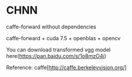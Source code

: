 # CHNN
caffe-forward without dependencies

caffe-forward + cuda 7.5 + openblas + opencv

You can download transformed vgg model here(https://pan.baidu.com/s/1o8mzO4i)

Reference:
caffe[http://caffe.berkeleyvision.org/]
